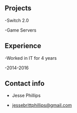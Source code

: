 ## Projects
-Switch 2.0

-Game Servers



## Experience
-Worked in IT for 4 years

-2014-2016



## Contact info
- Jesse Phillips

- jessebrittphillips@gmail.com
